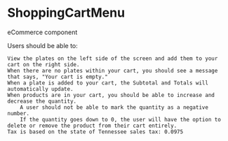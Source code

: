 # ShoppingCartMenu
eCommerce component

Users should be able to:

    View the plates on the left side of the screen and add them to your cart on the right side.
    When there are no plates within your cart, you should see a message that says, "Your cart is empty."
    When a plate is added to your cart, the Subtotal and Totals will automatically update.
    When products are in your cart, you should be able to increase and decrease the quantity. 
        A user should not be able to mark the quantity as a negative number.
        If the quantity goes down to 0, the user will have the option to delete or remove the product from their cart entirely.
    Tax is based on the state of Tennessee sales tax: 0.0975

